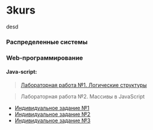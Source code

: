# 3kurs
desd

### Распределенные системы


### Web-программирование
#### Java-script:
> [Лабораторная работа №1. Логические структуры]()

> Лабораторная работа №2. Массивы в JavaScript
  * [Индивидуальное задание №1]()
  * [Индивидуальное задание №2]()
  * [Индивидуальное задание №3]()

